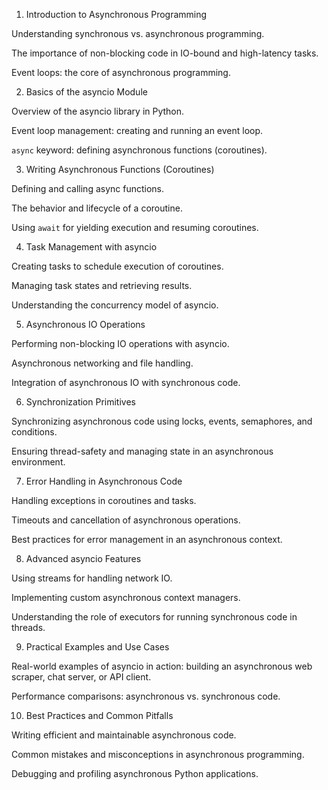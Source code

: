 1. Introduction to Asynchronous Programming

Understanding synchronous vs. asynchronous programming.

The importance of non-blocking code in IO-bound and high-latency tasks.

Event loops: the core of asynchronous programming.

2. Basics of the asyncio Module

Overview of the asyncio library in Python.

Event loop management: creating and running an event loop.

`async` keyword: defining asynchronous functions (coroutines).

3. Writing Asynchronous Functions (Coroutines)

Defining and calling async functions.

The behavior and lifecycle of a coroutine.

Using `await` for yielding execution and resuming coroutines.

4. Task Management with asyncio

Creating tasks to schedule execution of coroutines.

Managing task states and retrieving results.

Understanding the concurrency model of asyncio.

5. Asynchronous IO Operations

Performing non-blocking IO operations with asyncio.

Asynchronous networking and file handling.

Integration of asynchronous IO with synchronous code.

6. Synchronization Primitives

Synchronizing asynchronous code using locks, events, semaphores, and conditions.

Ensuring thread-safety and managing state in an asynchronous environment.

7. Error Handling in Asynchronous Code

Handling exceptions in coroutines and tasks.

Timeouts and cancellation of asynchronous operations.

Best practices for error management in an asynchronous context.

8. Advanced asyncio Features

Using streams for handling network IO.

Implementing custom asynchronous context managers.

Understanding the role of executors for running synchronous code in threads.

9. Practical Examples and Use Cases

Real-world examples of asyncio in action: building an asynchronous web scraper, chat server, 
or API client.

Performance comparisons: asynchronous vs. synchronous code.

10. Best Practices and Common Pitfalls

Writing efficient and maintainable asynchronous code.

Common mistakes and misconceptions in asynchronous programming.

Debugging and profiling asynchronous Python applications.